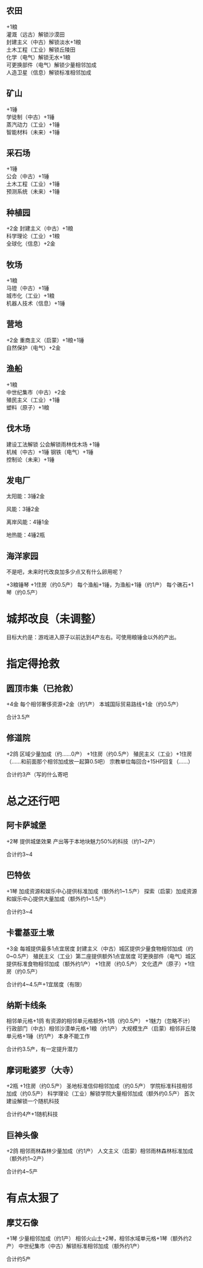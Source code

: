 ## 农田

+1粮  
灌溉（远古）解锁沙漠田  
封建主义（中古）解锁淡水+1粮  
土木工程（工业）解锁丘陵田  
化学（电气）解锁无水+1粮  
可更换部件（电气）解锁少量相邻加成  
人造卫星（信息）解锁标准相邻加成  

## 矿山

+1锤  
学徒制（中古）+1锤  
蒸汽动力（工业）+1锤  
智能材料（未来）+1锤  

## 采石场

+1锤  
公会（中古）+1锤  
土木工程（工业）+1锤  
预测系统（未来）+1锤  

## 种植园

+2金
封建主义（中古）+1粮  
科学理论（工业）+1粮  
全球化（信息）+2金  

## 牧场

+1粮  
马镫（中古）+1锤  
城市化（工业）+1粮  
机器人技术（信息）+1锤  

## 营地

+2金
重商主义（启蒙）+1粮+1锤  
自然保护（电气）+2金  

## 渔船

+1粮  
中世纪集市（中古）+2金  
殖民主义（工业）+1锤  
塑料（原子）+1粮  

## 伐木场

建设工法解锁
公会解锁雨林伐木场
+1锤  
机械（中古）+1锤
钢铁（电气）+1锤  
控制论（未来）+1锤  

## 发电厂

太阳能：3锤2金

风能：3锤2金

离岸风能：4锤1金

地热能：4锤2瓶

## 海洋家园

不是吧，未来时代改良加多少点又有什么卵用呢？

+3粮锤琴
+1住房（约0.5产）
每个渔船+1锤，为渔船+1锤（约1产）
每个礁石+1琴（约0.5产）

# 城邦改良（未调整）

目标大约是：游戏进入原子以前达到4产左右。可使用粮锤金以外的产出。

# 指定得抢救

## 圆顶市集（已抢救）

+4金
每个相邻奢侈资源+2金（约1产）
本城国际贸易路线+1金（约0.5产）

合计3.5产

## 修道院

+2鸽
区域少量加成（约……0产）
+1住房（约0.5产）
殖民主义（工业）+1住房（……和前面那个相邻加成放一起算0.5吧）
宗教单位每回合+15HP回复（……）

合计约3产（写的什么寄吧

# 总之还行吧

## 阿卡萨城堡

+2琴
提供城堡效果
产出等于本地块魅力50%的科技（约1~2产）

合计约3~4

## 巴特依

+1琴
加成资源和娱乐中心提供标准加成（额外约1~1.5产）
探索（启蒙）加成资源和娱乐中心提供大量加成（额外约1~1.5产）

合计约3~4

## 卡霍基亚土墩

+3金
每城提供最多1点宜居度
封建主义（中古）城区提供少量食物相邻加成（约0~0.5产）
殖民主义（工业）第二座提供额外1点宜居度
可更换部件（电气）城区提供标准食物相邻加成（额外约1产）
+1住房（约0.5产）
文化遗产（原子）+1住房（约0.5产）

合计约4~4.5产+1宜居度（有限）


## 纳斯卡线条

相邻单元格+1鸽
有资源的相邻单元格额外+1鸽（约0.5产）
+1魅力（忽略不计）
行政部门（中古）相邻沙漠单元格+1粮（约1产）
大规模生产（启蒙）相邻非丘陵单元格+1锤（约1产）
本身不能工作

合计约3.5产，有一定提升潜力

## 摩诃毗婆罗（大寺）

+2瓶
+1住房（约0.5产）
圣地标准信仰相邻加成（约0.5产）
学院标准科技相邻加成（约0.5产）
科学理论（工业）解锁学院大量相邻加成（额外约0.5产）
首次建设解锁一个随机科技

合计约4产+1随机科技

## 巨神头像

+2鸽
相邻雨林森林少量加成（约1产）
人文主义（启蒙）相邻雨林森林标准加成（额外约1~2产）

合计约4~5产

# 有点太狠了

## 摩艾石像

+1琴
少量相邻加成（约1产）
相邻火山土+2琴，相邻水域单元格+1琴（额外约2产）
中世纪集市（中古）解锁标准相邻加成（额外约1产）

合计约5产

